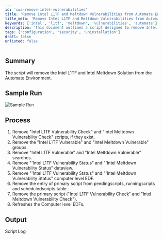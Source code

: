```yaml
---
id: 'cwa-remove-intel-vulnerabilities'
title: 'Remove Intel L1TF and Meltdown Vulnerabilities from Automate Environment'
title_meta: 'Remove Intel L1TF and Meltdown Vulnerabilities from Automate Environment'
keywords: ['intel', 'l1tf', 'meltdown', 'vulnerabilities', 'automate']
description: 'This document outlines a script designed to remove Intel L1TF and Intel Meltdown vulnerabilities from the Automate environment, detailing the process and expected output.'
tags: ['configuration', 'security', 'uninstallation']
draft: false
unlisted: false
---
```

## Summary

The script will remove the Intel L1TF and Intel Meltdown Solution from the Automate Environment.

## Sample Run

![Sample Run](5078775/docs/10910994/images/15187527)

## Process

1. Remove "Intel L1TF Vulnerability Check" and "Intel Meltdown Vulnerability Check" scripts, if they exist.
2. Remove the "Intel L1TF Vulnerable" and "Intel Meltdown Vulnerable" groups.
3. Remove "Intel L1TF Vulnerable" and "Intel Meltdown Vulnerable" searches.
4. Remove "'Intel L1TF Vulnerability Status" and "'Intel Meltdown Vulnerability Status" dataview.
5. Remove "'Intel L1TF Vulnerability Status" and "'Intel Meltdown Vulnerability Status" computer level EDF.
6. Remove the entry of primary script from pendingscripts, runningscripts and scheduledscripts table.
7. Remove the primary script ("Intel L1TF Vulnerability Check" and "Intel Meltdown Vulnerability Check").
8. Refreshes the Computer level EDFs.

## Output

Script Log

